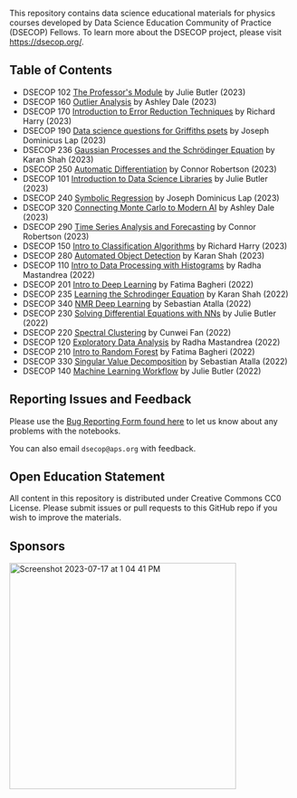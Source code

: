 This repository contains data science educational materials for physics courses developed by Data Science Education Community of Practice (DSECOP) Fellows. To learn more about the DSECOP project, please visit https://dsecop.org/.

## Table of Contents

* DSECOP 102 [The Professor's Module](https://github.com/GDS-Education-Community-of-Practice/DSECOP/tree/main/The_Professors_Module) by Julie Butler (2023)
* DSECOP 160 [Outlier Analysis](https://github.com/GDS-Education-Community-of-Practice/DSECOP/tree/main/Outlier_Analysis) by Ashley Dale (2023)
* DSECOP 170 [Introduction to Error Reduction Techniques](https://github.com/GDS-Education-Community-of-Practice/DSECOP/tree/main/Intro_to_Error_Reduct_Tech) by Richard Harry (2023)
* DSECOP 190 [Data science questions for Griffiths psets]() by Joseph Dominicus Lap (2023)
* DSECOP 236 [Gaussian Processes and the Schrödinger Equation]() by Karan Shah (2023)
* DSECOP 250 [Automatic Differentiation](https://github.com/GDS-Education-Community-of-Practice/DSECOP/tree/main/Automatic_Differentiation) by Connor Robertson (2023)
* DSECOP 101 [Introduction to Data Science Libraries](https://github.com/GDS-Education-Community-of-Practice/DSECOP/tree/main/Intro_to_Data_Science_Libraries) by Julie Butler (2023)
* DSECOP 240 [Symbolic Regression](https://github.com/GDS-Education-Community-of-Practice/DSECOP/tree/main/Symbolic_Regression) by Joseph Dominicus Lap (2023)
* DSECOP 320 [Connecting Monte Carlo to Modern AI](https://github.com/GDS-Education-Community-of-Practice/DSECOP/tree/main/Connecting_MonteCarlo_to_ModernAI) by Ashley Dale (2023)
* DSECOP 290 [Time Series Analysis and Forecasting](https://github.com/GDS-Education-Community-of-Practice/DSECOP/tree/main/Time_Series_Analysis_and_Forecasting) by Connor Robertson (2023)
* DSECOP 150 [Intro to Classification Algorithms](https://github.com/GDS-Education-Community-of-Practice/DSECOP/tree/main/Intro_to_Classification_Algorithms) by Richard Harry (2023)
* DSECOP 280 [Automated Object Detection](https://github.com/GDS-Education-Community-of-Practice/DSECOP/tree/main/Automated_Object_Detection) by Karan Shah (2023)
* DSECOP 110 [Intro to Data Processing with Histograms](https://github.com/GDS-Education-Community-of-Practice/DSECOP/tree/main/Intro_to_Data_Processing_with_Histograms) by Radha Mastandrea (2022)
* DSECOP 201 [Intro to Deep Learning](https://github.com/GDS-Education-Community-of-Practice/DSECOP/tree/main/Intro_to_Deep_Learning) by Fatima Bagheri (2022)
* DSECOP 235 [Learning the Schrodinger Equation](https://github.com/GDS-Education-Community-of-Practice/DSECOP/tree/main/Learning_the_Schrodinger_Equation) by Karan Shah (2022)
* DSECOP 340 [NMR Deep Learning](https://github.com/GDS-Education-Community-of-Practice/DSECOP/tree/main/NMR_Deep_Learning) by Sebastian Atalla (2022)
* DSECOP 230 [Solving Differential Equations with NNs](https://github.com/GDS-Education-Community-of-Practice/DSECOP/tree/main/Solving_Differential_Equations_with_NNs) by Julie Butler (2022)
* DSECOP 220 [Spectral Clustering](https://github.com/GDS-Education-Community-of-Practice/DSECOP/tree/main/Spectral_Clustering) by Cunwei Fan (2022)
* DSECOP 120 [Exploratory Data Analysis](https://github.com/GDS-Education-Community-of-Practice/DSECOP/tree/main/Exploratory_Data_Analysis) by Radha Mastandrea (2022)
* DSECOP 210 [Intro to Random Forest](https://github.com/GDS-Education-Community-of-Practice/DSECOP/tree/main/Intro_to_Random_Forest) by Fatima Bagheri (2022)
* DSECOP 330 [Singular Value Decomposition](https://github.com/GDS-Education-Community-of-Practice/DSECOP/tree/main/Singular_Value_Decomposition) by Sebastian Atalla (2022)
* DSECOP 140 [Machine Learning Workflow](https://github.com/GDS-Education-Community-of-Practice/DSECOP/tree/main/Machine_Learning_Workflow) by Julie Butler (2022)

## Reporting Issues and Feedback

Please use the [Bug Reporting Form found here](https://github.com/GDS-Education-Community-of-Practice/DSECOP/issues/new/choose) to let us know about any problems with the notebooks.

You can also email `dsecop@aps.org` with feedback. 

## Open Education Statement
All content in this repository is distributed under Creative Commons CC0 License. Please submit issues or pull requests to this GitHub repo if you wish to improve the materials.

## Sponsors
<img width="400" alt="Screenshot 2023-07-17 at 1 04 41 PM" src="https://github.com/GDS-Education-Community-of-Practice/DSECOP/assets/8302673/94b2d28b-0030-4aa0-9f85-53eadfb560af">
